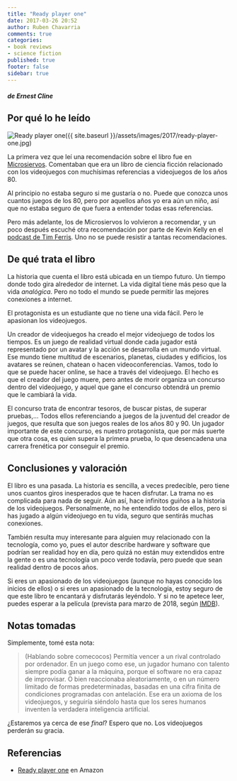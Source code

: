 ```yaml
---
title: "Ready player one"
date: 2017-03-26 20:52
author: Ruben Chavarria
comments: true
categories: 
- book reviews
- science fiction
published: true
footer: false
sidebar: true
---
```


##### de Ernest Cline

## Por qué lo he leído

![Ready player one]({{ site.baseurl }}/assets/images/2017/ready-player-one.jpg)

La primera vez que leí una recomendación sobre el libro fue en [Microsiervos].
Comentaban que era un libro de ciencia ficción relacionado con los videojuegos
con muchísimas referencias a videojuegos de los años 80.

Al principio no estaba seguro si me gustaría o no. Puede que conozca unos
cuantos juegos de los 80, pero por aquellos años yo era aún un niño, así que no
estaba seguro de que fuera a entender todas esas referencias.

Pero más adelante, los de Microsiervos lo volvieron a recomendar, y un poco
después escuché otra recomendación por parte de Kevin Kelly en el
[podcast de Tim Ferris]. Uno no se puede resistir a tantas recomendaciones.

<!-- more -->

## De qué trata el libro

La historia que cuenta el libro está ubicada en un tiempo futuro. Un tiempo
donde todo gira alrededor de internet. La vida digital tiene más peso que la
vida *analógica*. Pero no todo el mundo se puede permitir las mejores
conexiones a internet.

El protagonista es un estudiante que no tiene una vida fácil. Pero le apasionan
los videojuegos.

Un creador de videojuegos ha creado el mejor videojuego de todos los tiempos.
Es un juego de realidad virtual donde cada jugador está representado por un
avatar y la acción se desarrolla en un mundo virtual. Ese mundo tiene multitud
de escenarios, planetas, ciudades y edificios, los avatares se reúnen, chatean
o hacen videoconferencias. Vamos, todo lo que se puede hacer online, se hace a
través del videojuego. El hecho es que el creador del juego muere, pero antes
de morir organiza un concurso dentro del videojuego, y aquel que gane el
concurso obtendrá un premio que le cambiará la vida.

El concurso trata de encontrar tesoros, de buscar pistas, de superar
pruebas,... Todos ellos referenciando a juegos de la juventud del creador de
juegos, que resulta que son juegos reales de los años 80 y 90. Un jugador
importante de este concurso, es nuestro protagonista, que por más suerte que
otra cosa, es quien supera la primera prueba, lo que desencadena una carrera
frenética por conseguir el premio.

## Conclusiones y valoración

El libro es una pasada. La historia es sencilla, a veces predecible, pero tiene
unos cuantos giros inesperados que te hacen disfrutar. La trama no es
complicada para nada de seguir. Aún así, hace infinitos guiños a la historia de
los videojuegos. Personalmente, no he entendido todos de ellos, pero si has
jugado a algún videojuego en tu vida, seguro que sentirás muchas conexiones.

También resulta muy interesante para alguien muy relacionado con la tecnología,
como yo, pues el autor describe hardware y software que podrían ser realidad
hoy en día, pero quizá no están muy extendidos entre la gente o es una
tecnología un poco verde todavía, pero puede que sean realidad dentro de pocos
años.

Si eres un apasionado de los videojuegos (aunque no hayas conocido los inicios
de ellos) o si eres un apasionado de la tecnología, estoy seguro de que este
libro te encantará y disfrutarás leyéndolo. Y si no te apetece leer, puedes
esperar a la película (prevista para marzo de 2018, según [IMDB]).

## Notas tomadas

Simplemente, tomé esta nota:

> (Hablando sobre comecocos) Permitía vencer a un rival controlado por
> ordenador. En un juego como ese, un jugador humano con talento siempre podía
> ganar a la máquina, porque el software no era capaz de improvisar. O bien
> reaccionaba aleatoriamente, o en un número limitado de formas
> predeterminadas, basadas en una cifra finita de condiciones programadas con
> antelación. Ese era un axioma de los videojuegos, y seguiría siéndolo hasta
> que los seres humanos inventen la verdadera inteligencia artificial.

¿Estaremos ya cerca de ese *final*? Espero que no. Los videojuegos perderán su
gracia.

## Referencias

- [Ready player one] en Amazon

[IMDB]: http://www.imdb.com/title/tt1677720/?ref_=nv_sr_1
[Microsiervos]: http://www.microsiervos.com/archivo/libros/ready-player-one.html
[podcast de Tim Ferris]: http://fourhourworkweek.com/2016/06/05/kevin-kelly-ai-virtual-reality-and-the-inevitable
[Ready player one]: http://www.amazon.es/gp/product/B00UVAREXK/
